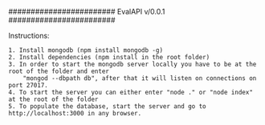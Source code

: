 ######################## EvalAPI v/0.0.1 ########################

Instructions:

	1. Install mongodb (npm install mongodb -g)
	2. Install dependencies (npm install in the root folder)
	3. In order to start the mongodb server locally you have to be at the root of the folder and enter 
		"mongod --dbpath db", after that it will listen on connections on port 27017.
	4. To start the server you can either enter "node ." or "node index" at the root of the folder
	5. To populate the database, start the server and go to http://localhost:3000 in any browser.
	 